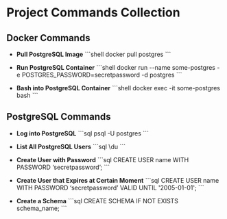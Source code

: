 # Project Commands Collection

## Docker Commands

- **Pull PostgreSQL Image**
  \```shell
  docker pull postgres
  \```

- **Run PostgreSQL Container**
  \```shell
  docker run --name some-postgres -e POSTGRES_PASSWORD=secretpassword -d postgres
  \```

- **Bash into PostgreSQL Container**
  \```shell
  docker exec -it some-postgres bash
  \```

## PostgreSQL Commands

- **Log into PostgreSQL**
  \```sql
  psql -U postgres
  \```

- **List All PostgreSQL Users**
  \```sql
  \du
  \```

- **Create User with Password**
  \```sql
  CREATE USER name WITH PASSWORD ‘secretpassword’;
  \```

- **Create User that Expires at Certain Moment**
  \```sql
  CREATE USER name WITH PASSWORD ‘secretpassword’ VALID UNTIL '2005-01-01';
  \```

- **Create a Schema**
  \```sql
  CREATE SCHEMA IF NOT EXISTS schema_name;
  \```
